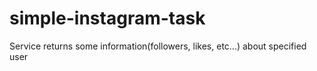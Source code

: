 # simple-instagram-task
Service returns some information(followers, likes, etc...) about specified user
